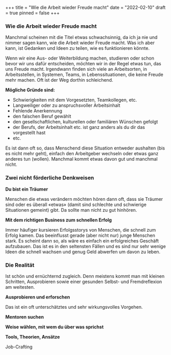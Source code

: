 +++
title = "Wie die Arbeit wieder Freude macht"
date = "2022-02-10"
draft = true
pinned = false
+++
### Wie die Arbeit wieder Freude macht

Manchmal scheinen mit die Titel etwas schwachsinnig, da ich ja nie und nimmer sagen kann, wie die Arbeit wieder Freude macht. Was ich aber kann, ist Gedanken und Ideen zu teilen, wie es funktionieren könnte. 

Wenn wir eine Aus- oder Weiterbildung machen, studieren oder schon bevor wir uns dafür entscheiden, möchten wir in der Regel etwas tun, das uns Freude macht. Irgendwann finden sich viele an Arbeitsorten, in Arbeitsstellen, in Systemen, Teams, in Lebenssituationen, die keine Freude mehr machen. Oft ist der Weg dorthin schleichend. 

**Mögliche Gründe sind:**

* Schwierigkeiten mit dem Vorgesetzten, Teamkollegen, etc.
* Langweiliger oder zu anspruchsvoller Arbeitsinhalt
* Fehlende Anerkennung
* den falschen Beruf gewählt
* den gesellschaftlichen, kulturellen oder familiären Wünschen gefolgt
* der Berufs, der Arbeitsinhalt etc. ist ganz anders als du dir das vorgestellt hast
* etc.

Es ist dann oft so, dass Menschend diese Situation entweder aushalten (bis es nicht mehr geht), einfach den Arbeitgeber wechseln oder etwas ganz anderes tun (wollen). Manchmal kommt etwas davon gut und manchmal nicht. 

### Zwei nicht förderliche Denkweisen

**Du bist ein Träumer**

Menschen die etwas verändern möchten hören dann oft, dass sie Träumer sind oder es überall «etwas» (damit sind schlechte und schwierige Situationen gemeint) gibt. Da sollte man nicht zu gut hinhören.

**Mit dem richtigen Business zum schnellen Erfolg**

Immer häufiger kursieren Erfolgsstorys von Menschen, die schnell zum Erfolg kamen. Das beeinflusst gerade (aber nicht nur) junge Menschen stark. Es scheint dann so, als wäre es einfach ein erfolgreiches Geschäft aufzubauen. Das ist es in den seltensten Fällen und es sind nur sehr wenige Ideen die schnell wachsen und genug Geld abwerfen um davon zu leben. 

### Die Realität

Ist schön und ernüchternd zugleich. Denn meistens kommt man mit kleinen Schritten, Ausprobieren sowie einer gesunden Selbst- und Fremdreflexion am weitesten. 

**Ausprobieren und erforschen**

Das ist ein oft unterschätztes und sehr wirkungsvolles Vorgehen.  

**Mentoren suchen**

**Weise wählen, mit wem du über was sprichst**

**Tools, Theorien, Ansätze**

Job-Crafting
